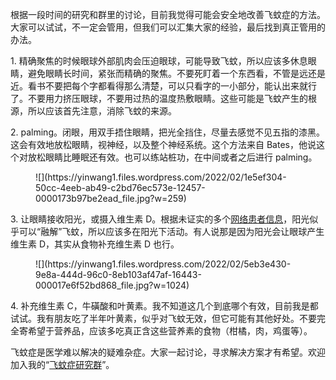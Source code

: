 根据一段时间的研究和群里的讨论，目前我觉得可能会安全地改善飞蚊症的方法。大家可以试试，不一定会管用，但我们可以汇集大家的经验，最后找到真正管用的办法。

1\. 精确聚焦的时候眼球外部肌肉会压迫眼球，可能导致飞蚊，所以应该多休息眼睛，避免眼睛长时间，紧张而精确的聚焦。不要死盯着一个东西看，不管是远还是近。看书不要把每个字都看得那么清楚，可以只看字的一小部分，能认出来就行了。不要用力挤压眼球，不要用过热的温度热敷眼睛。这些可能是飞蚊产生的根源，所以应该首先注意，消除飞蚊的来源。

2\. palming。闭眼，用双手捂住眼睛，把光全挡住，尽量去感觉不见五指的漆黑。这会有效地放松眼睛，视神经，以及整个神经系统。这个方法来自 Bates，他说这个对放松眼睛比睡眠还有效。也可以练站桩功，在中间或者之后进行 palming。

<div class="wp-block-image">

<figure class="aligncenter size-medium">![](https://yinwang1.files.wordpress.com/2022/02/1e5ef304-50cc-4eeb-ab49-c2bd76ec573e-12457-0000173b97be2ead_file.jpg?w=259)</figure>

</div>

3\. 让眼睛接收阳光，或摄入维生素 D。根据未证实的多个[网络患者信息](https://www.reddit.com/r/EyeFloaters/comments/kup5jq/sunlight_helps_eye_floaters/)，阳光似乎可以“融解”飞蚊，所以应该多在阳光下活动。有人说那是因为阳光会让眼球产生维生素 D，其实从食物补充维生素 D 也行。

<div class="wp-block-image">

<figure class="aligncenter size-large">![](https://yinwang1.files.wordpress.com/2022/02/5eb3e430-9e8a-444d-96c0-8eb103af47af-16443-000017e6f52bd868_file.jpg?w=1024)</figure>

</div>

4\. 补充维生素 C，牛磺酸和叶黄素。我不知道这几个到底哪个有效，目前我是都试试。我有朋友吃了半年叶黄素，似乎对飞蚊无效，但它可能有其他好处。不要完全寄希望于营养品，应该多吃真正含这些营养素的食物（柑橘，肉，鸡蛋等）。

飞蚊症是医学难以解决的疑难杂症。大家一起讨论，寻求解决方案才有希望。欢迎加入我的“[飞蚊症研究群](https://t.me/+9yfnSaFZN4A5YmM1)”。
